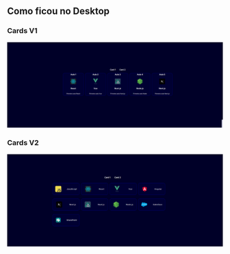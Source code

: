 ## Como ficou no Desktop

### Cards V1
<img src="./src/assets/cardsV1.png" />

### Cards V2
<img src="./src/assets/cardsV2.png" />